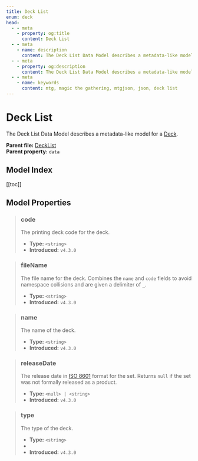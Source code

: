 ```yaml
---
title: Deck List
enum: deck
head:
  - - meta
    - property: og:title
      content: Deck List
  - - meta
    - name: description
      content: The Deck List Data Model describes a metadata-like model for a Deck.
  - - meta
    - property: og:description
      content: The Deck List Data Model describes a metadata-like model for a Deck.
  - - meta
    - name: keywords
      content: mtg, magic the gathering, mtgjson, json, deck list
---
```


# Deck List

The Deck List Data Model describes a metadata-like model for a [Deck](/data-models/deck/).

**Parent file:** [DeckList](/downloads/all-files/#decklist)  
**Parent property:** `data`

## Model Index

<PropertyToggler/>

[[toc]]

## Model Properties

> ### code
>
> The printing deck code for the deck.
>
> - **Type:** `<string>`
> - **Introduced:** `v4.3.0`

> ### fileName
>
> The file name for the deck. Combines the `name` and `code` fields to avoid namespace collisions and are given a delimiter of `_`.
>
> - **Type:** `<string>`
> - **Introduced:** `v4.3.0`

> ### name
>
> The name of the deck.
>
> - **Type:** `<string>`
> - **Introduced:** `v4.3.0`

> ### releaseDate
>
> The release date in [ISO 8601](https://www.iso.org/iso-8601-date-and-time-format.html) format for the set. Returns `null` if the set was not formally released as a product.
>
> - **Type:** `<null> | <string>`
> - **Introduced:** `v4.3.0`

> ### type
>
> The type of the deck.
>
> - **Type:** `<string>`
> - <ExampleField type='type'/>
> - **Introduced:** `v4.3.0`

